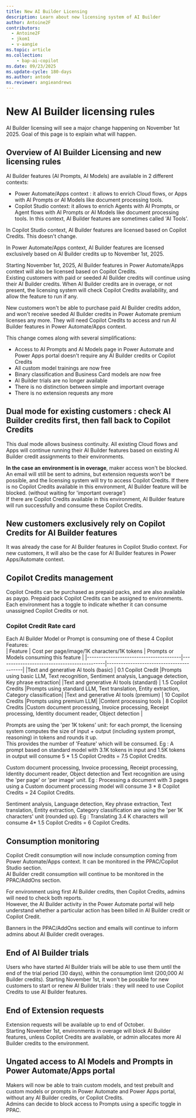 ```yaml
---
title: New AI Builder Licensing
description: Learn about new licensing system of AI Builder 
author: Antoine2F
contributors:
  - Antoine2F
  - jkom1
  - v-aangie
ms.topic: article
ms.collection: 
    - bap-ai-copilot
ms.date: 09/23/2025
ms.update-cycle: 180-days
ms.author: antode
ms.reviewer: angieandrews
---
```


# New AI Builder licensing rules

AI Builder licensing will see a major change happening on November 1st 2025. Goal of this page is to explain what will happen.  

## Overview of AI Builder Licensing and new licensing rules
AI Builder features (AI Prompts, AI Models) are available in 2 different contexts:
- Power Automate/Apps context : it allows to enrich Cloud flows, or Apps with AI Prompts or AI Models like document processing tools.
- Copilot Studio context: it allows to enrich Agents with AI Prompts, or Agent flows with AI Prompts or AI Models like document processing tools. In this context, AI Builder features are sometimes called 'AI Tools'.

In Copilot Studio context, AI Builder features are licensed based on Copilot Credits. This doesn't change.  

In Power Automate/Apps context, AI Builder features are licensed exclusively based on AI Builder credits up to November 1st, 2025.  

Starting November 1st, 2025, AI Builder features in Power Automate/Apps context will also be licensed based on Copilot Credits.  
Existing customers with paid or seeded AI Builder credits will continue using their AI Builder credits. 
When AI Builder credits are in overage, or not present, the licensing system will check Copilot Credits availability, and allow the feature to run if any.

New customers won't be able to purchase paid AI Builder credits addon, and won't receive seeded AI Builder credits in Power Automate premium licenses any more.
They will need Copilot Credits to access and run AI Builder features in Power Automate/Apps context.

This change comes along with several simplifications:
 - Access to AI Prompts and AI Models page in Power Automate and Power Apps portal doesn't require any AI Builder credits or Copilot Credits
 - All custom model trainings are now free
 - Binary classification and Business Card models are now free
 - AI Builder trials are no longer available
 - There is no distinction between simple and important overage
 - There is no extension requests any more

## Dual mode for existing customers : check AI Builder credits first, then fall back to Copilot Credits
This dual mode allows business continuity.
All existing Cloud flows and Apps will continue running their AI Builder features based on existing AI Builder credit assignments to their environments.  

**In the case an environment is in overage**, maker access won't be blocked.  An email will still be sent to admins, but extension requests won't be possible, and the licensing system will try to access Copilot Credits.
If there is no Copilot Credits available in this environment, AI Builder feature will be blocked. (without waiting for 'important overage')  
If there are Copilot Credits available in this environment, AI Builder feature will run successfully and consume these Copilot Credits.

## New customers exclusively rely on Copilot Credits for AI Builder features
It was already the case for AI Builder features in Copilot Studio context.
For new customers, it will also be the case for AI Builder features in Power Apps/Automate context.

## Copilot Credits management
Copilot Credits can be purchased as prepaid packs, and are also available as paygo.
Prepaid pack Copilot Credits can be assigned to environments. Each environment has a toggle to indicate whether it can consume unassigned Copilot Credits or not. 

### Copilot Credit Rate card
Each AI Builder Model or Prompt is consuming one of these 4 Copilot Features:  
| Feature                                | Cost per page/image/1K characters/1K tokens | Prompts or Models consuming this feature |
|----------------------------------------|---------------------------------------------|------------------------------------------|
|Text and generative AI tools (basic)    | 0.1 Copilot Credit                          |Prompts using basic LLM,  Text recognition, Sentiment analysis, Language detection, Key phrase extraction|
|Text and generative AI tools (standard) | 1.5  Copilot Credits                        |Prompts using standard LLM, Text translation, Entity extraction, Category classification|
|Text and generative AI tools (premium)  | 10   Copilot Credits                        |Prompts using premium LLM|
|Content processing tools                | 8  Copilot Credits                          |Custom document processing, Invoice processing, Receipt processing, Identity document reader, Object detection |
 
Prompts are using the 'per 1K tokens' unit: for each prompt, the licensing system computes the size of input + output (including system prompt, reasoning) in tokens and rounds it up.  
This provides the number of 'Feature' which will be consumed.
Eg : A prompt based on standard model with 3.1K tokens in input and 1.5K tokens in output will consume 5 * 1.5 Copilot Credits = 7.5 Copilot Credits.

Custom document processing, Invoice processing, Receipt processing, Identity document reader, Object detection and Text recognition are using the 'per page' or 'per image' unit.
Eg : Processing a document with 3 pages using a Custom document processing model will consume 3 * 8 Copilot Credits = 24 Copilot Credits.

Sentiment analysis, Language detection, Key phrase extraction,  Text translation, Entity extraction, Category classification are using the 'per 1K characters' unit (rounded up).
Eg : Translating 3.4 K characters will consume 4* 1.5 Copilot Credits = 6 Copilot Credits.
 
## Consumption monitoring

Copilot Credit consumption will now include consumption coming from Power Automate/Apps context. It can be monitored in the PPAC/Copilot Studio section.  
AI Builder credit consumption will continue to be monitored in the PPAC/AddOns section.  

For environment using first AI Builder credits, then Copilot Credits, admins will need to check both reports.  
However, the AI Builder activity in the Power Automate portal will help  understand whether a particular action has been billed in AI Builder credit or Copilot Credit. 

Banners in the PPAC/AddOns section and emails will continue to inform admins about AI Builder credit overages.  

## End of AI Builder trials
Users who have started AI Builder trials will be able to use them until the end of the trial period (30 days), within the consumption limit (200,000 AI Builder credits).
Starting November 1st, it won't be possible for new customers to start or renew AI Builder trials : they will need to use Copilot Credits to use AI Builder features.  

## End of Extension requests
Extension requests will be available up to end of October.  
Starting November 1st, environments in overage will block AI Builder features, unless Copilot Credits are available, or admin allocates more AI Builder credits to the environment.

## Ungated access to AI Models and Prompts in Power Automate/Apps portal
Makers will now be able to train custom models, and test prebuilt and custom models or prompts in Power Automate and Power Apps portal, without any AI Builder credits, or Copilot Credits.  
Admins can decide to block access to Prompts using a specific toggle in PPAC.






